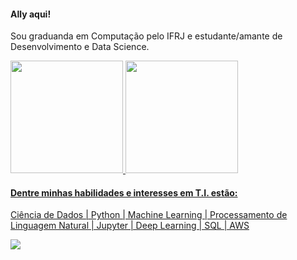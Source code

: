 #### Ally aqui!
Sou graduanda em Computação pelo IFRJ e estudante/amante de Desenvolvimento e Data Science.

<div>
  <a href="https://github.com/24spell">
  <img height="180em" src="https://github-readme-stats.vercel.app/api?username=24spell&show_icons=true&theme=synthwave&include_all_commits=true&count_private=true"/>
  <img height="180em" src="https://github-readme-stats.vercel.app/api/top-langs/?username=24spell&layout=compact&langs_count=7&theme=synthwave"/>
</div>
 
#### Dentre minhas habilidades e interesses em T.I. estão:
  
  Ciência de Dados | Python | Machine Learning | Processamento de Linguagem Natural | Jupyter | Deep Learning | SQL | AWS
  
  
  
 <div> 
 <a href="https://www.linkedin.com/in/alexializaguiar/" target="_blank"><img src="https://img.shields.io/badge/-LinkedIn-%230077B5?style=for-the-badge&logo=linkedin&logoColor=white" target="_blank"></a>
 </div>
